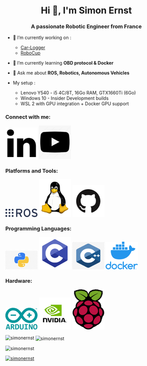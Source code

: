 <h1 align="center">Hi 👋, I'm Simon Ernst</h1>
<h3 align="center">A passionate Robotic Engineer from France</h3>


- 🔭 I’m currently working on :
   - [Car-Logger](https://github.com/simonernst/car-logger)
   - [RoboCup](https://github.com/Robocup-Lyontech/robocup-main)

- 🌱 I’m currently learning **OBD protocol & Docker**

- 💬 Ask me about **ROS, Robotics, Autonomous Vehicles**

- My setup :
   - Lenovo Y540 - i5 4C/8T, 16Go RAM, GTX1660Ti (6Go)
   - Windows 10 - Insider Development builds
   - WSL 2 with GPU integration + Docker GPU support

<h3 align="left">Connect with me:</h3>
<p align="left">
<a href="https://linkedin.com/in/simon-ernst"><img src="./imgs/linkedin.png" width="100" ></a>
<a href="https://www.youtube.com/channel/UCue39wJws6HaM26L7ggLg3g"><img src="./imgs/youtube.png" width="100" ></a>
</p>

<h3 align="left">Platforms and Tools:</h3>
<p align="left"> 
<a href="https://www.ros.org/"><img src="./imgs/ros.png" width="100" ></a>
<a href="https://www.linux.org/"><img src="./imgs/linux.svg" width="100" ></a>
<a href="https://www.github.com/"><img src="./imgs/github.png" width="100" ></a>
</p>
  
<h3 align="left">Programming Languages:</h3>
<p align="left"> 
<a href="https://www.python.org/"><img src="./imgs/python.png" width="100" ></a>
<a href="https://www.cprogramming.com/"><img src="./imgs/c.png" width="100" ></a>
<a href="https://www.w3schools.com/cpp"><img src="./imgs/cpp.png" width="100" ></a>
<a href="https://www.docker.com/"><img src="./imgs/docker.png" width="100" ></a>
</p>

<h3 align="left">Hardware:</h3>
<p align="left"> 
<a href="https://www.arduino.cc/"><img src="./imgs/arduino.png" width="100" ></a>
<a href="https://www.nvidia.com/"><img src="./imgs/nvidia.png" width="100" ></a>
<a href="https://www.raspberrypi.org/"><img src="./imgs/rpi.png" width="100" ></a>
</p>

<p><img align="left" src="https://github-readme-stats.vercel.app/api/top-langs?username=simonernst&show_icons=true&locale=en&layout=compact" alt="simonernst" /></p>

<p>&nbsp;<img align="center" src="https://github-readme-stats.vercel.app/api?username=simonernst&show_icons=true&locale=en" alt="simonernst" /></p>

<p align="left"> <img src="https://komarev.com/ghpvc/?username=simonernst&label=Profile%20views&color=0e75b6&style=flat" alt="simonernst" /> </p>

<p align="left"> <a href="https://github.com/ryo-ma/github-profile-trophy"><img src="https://github-profile-trophy.vercel.app/?username=simonernst" alt="simonernst" /></a> </p>


